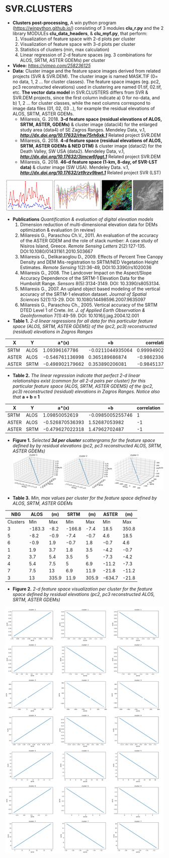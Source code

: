 # SVR.CLUSTERS
* **Clusters post-processing,** A win python program (https://winpython.github.io/) consisting of 3 modules **clu_r.py** and the 2 library MODULEs **clu_data_headers**, & **clu_myf.py**, that perform:
  1. Visualization of feature space with 2-d plots per cluster
  1. Visualization of feature space with 3-d plots per cluster
  1. Statistics of clusters (min, max calculation)
  1. Linear regression of 2-d feature spaces (eg. 3 combinations for ALOS, SRTM, ASTER GDEMs) per cluster
* **Video:** _https://vimeo.com/258236125_
* **Data:** Cluster image and the feature space images derived from related projects (SVR & SVR.DEM). The cluster image is named MASK.TIF (0= no data, 1, 2 ... for cluster classes). The feature space images (eg. pc2, pc3 reconstructed elevations) used in clustering are named 01.tif, 02.tif, etc. **The vector data model** in SVR.CLUSTERS differs from SVR & SVR.DEM projects, since the first column indicate a) 0 for no-data, and b) 1, 2 ... for cluster classes, while the next columns correspond to image data files (01, 02, 03 ..), for example the residual elevations of ALOS, SRTM, ASTER GDEMs.
  * Miliaresis, G. 2018. **3-d feature space (residual elevations of ALOS, SRTM, ASTER, GDEMs)**  & cluster image (datacl4) for the enlarged study area (data4) of SE Zagros Ranges. Mendeley Data, v.1, **_http://dx.doi.org/10.17632/rhw75rh6xk.1_** Related project SVR.DEM
  * Miliaresis, G. 2018. **4-d feature space (residual elevations of ALOS, SRTM, ASTER GDEMs & NED DTM)** & cluster image (datacl2) for the Death Valley, SW USA (data2). Mendeley Data, v.1, **_http://dx.doi.org/10.17632/3jmcw6fggt.1_** Related project SVR.DEM
  * Miliaresis, G. 2018. **46-d feature space (1-km, 8-day, of SVR-LST data)** & cluster image (SW USA). Mendeley Data. v.1,  **_http://dx.doi.org/10.17632/zt9rzv9bwt.1_** Related project SVR (LST)

![Example of output images](https://github.com/miliaresis/SVR.CLUSTERS/blob/master/mapping2.jpg)
* **Publications** *Quantification & evaluation of digital elevation models*
  1. Dimension reduction of multi-dimensional elevation data for DEMs optimization & evaluation (in review)
  1. Miliaresis G., Paraschou Ch.V., 2011. An evaluation of the accuracy of the ASTER GDEM and the role of stack number: A case study of   Nisiros Island, Greece. *Remote Sensing Letters*  2(2):127-135. DOI:10.1080/01431161.2010.503667 
  1. Miliaresis G., Delikaraoglou D., 2009. Effects of Percent Tree Canopy Density and DEM Mis-registration to SRTM/NED Vegetation Height Estimates. *Remote Sensing* 1(2):36-49, DOI:10.3390/rs1020036 
  1. Miliaresis G., 2008. The Landcover Impact on the Aspect/Slope Accuracy Dependence of the SRTM-1 Elevation Data for the Humboldt Range. *Sensors* 8(5):3134-3149. DOI: 10.3390/s8053134. 
  1. Miliaresis G., 2007. An upland object based modeling of the vertical accuracy of the SRTM-1 elevation dataset. *Journal of Spatial Sciences* 52(1):13-29. DOI: 10.1080/14498596.2007.9635097 
  1. Miliaresis G., Paraschou Ch., 2005. Vertical accuracy of the SRTM DTED Level 1 of Crete. *Int. J. of Applied Earth Observation & GeoInformation* 7(1):49-59. DOI: 10.1016/j.jag.2004.12.001 
* **Table 1.** _2-d linear regressions for all data for this particular feature space (ALOS, SRTM, ASTER GDEMS) of the (pc2, pc3) reconstructed (residual) elevations in Zagros Ranges_ 

| X     	| Y    	| a*(x)           	| +b               	| correlation     	| p 	| std.error           	|
|-------	|------	|-----------------	|------------------	|-----------------	|---	|---------------------	|
| SRTM  	| ALOS 	| 1.09396167786   	| -0.0211044935064 	| 0.999949028854  	| 0 	| 0.00000209006029549 	|
| ASTER 	| ALOS 	| -0.546761136998 	| 0.365189686874   	| -0.986233601935 	| 0 	| 0.0000173462688792  	|
| ASTER 	| SRTM 	| -0.498902179662 	| 0.353890206081   	| -0.98451379167  	| 0 	| 0.0000168095510177  	|

* **Table 2.** _The linear regression indicate that perfect 2-d linear relationships exist (common for all 2-d pairs per cluster) for this particular feature space (ALOS, SRTM, ASTER GDEMS) of the (pc2, pc3) reconstructed (residual) elevations in Zagros Ranges.  Notice also that_ **a + b = 1**

| X     	| Y    	| a*(x)           	| +b               	| correlation 	| p 	| std.error                	|
|-------	|------	|-----------------	|------------------	|-------------	|---	|--------------------------	|
| SRTM  	| ALOS 	| 1.09850052619   	| -0.0985005255746 	| 1           	| 0 	| 0.000000000208527943367  	|
| ASTER 	| ALOS 	| -0.526870536393 	| 1.52687053982    	| -1          	| 0 	| 0.0000000000466846053007 	|
| ASTER 	| SRTM 	| -0.479627022318 	| 1.47962702487    	| -1          	| 0 	| 0.0000000000673680778821 	|

* **Figure 1.** _Selected **3d per cluster** scattergrams for the feature space defined by by residual elevations (pc2,  pc3 reconstructed ALOS, SRTM, ASTER GDEMs)_
![Example of output images](https://github.com/miliaresis/SVR.CLUSTERS/blob/master/mapping_3d.jpg)

* **Table 3.** _Min, max values per cluster for the feature space defined by ALOS, SRTM, ASTER GDEMs_

| NBG      	| ALOS   	|    (m)	| SRTM   	|   (m)  	| ASTER  	|    (m) 	|
|----------	|--------	|-------	|--------	|-------	|--------	|-------	|
| Clusters 	| Min    	| Max   	| Min    	| Max   	| Min    	| Max   	|
| 3        	| -183.3 	| -8.2  	| -166.8 	| -7.4  	| 18.5   	| 350.8 	|
| 5        	| -8.2   	| -0.9  	| -7.4   	| -0.7  	| 4.6    	| 18.5  	|
| 6        	| -0.9   	| 1.9   	| -0.7   	| 1.8   	| -0.7   	| 4.6   	|
| 1        	| 1.9    	| 3.7   	| 1.8    	| 3.5   	| -4.2   	| -0.7  	|
| 2        	| 3.7    	| 5.4   	| 3.5    	| 5     	| -7.3   	| -4.2  	|
| 4        	| 5.4    	| 7.5   	| 5      	| 6.9   	| -11.2  	| -7.3  	|
| 7        	| 7.5    	| 13    	| 6.9    	| 11.9  	| -21.8  	| -11.2 	|
| 3        	| 13     	| 335.9 	| 11.9   	| 305.9 	| -634.7 	| -21.8 	|

* **Figure 2.** _2-d feature space visualization per cluster for the feature space defined by residual elevations (pc2,  pc3 reconstructed ALOS, SRTM, ASTER GDEMs)_

![Example of output images](https://github.com/miliaresis/SVR.CLUSTERS/blob/master/mapping.png)
